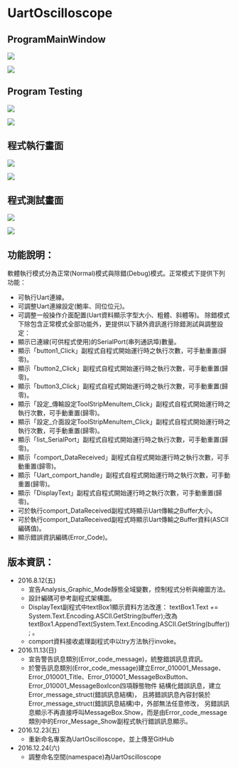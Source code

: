 # UartOscilloscope

## ProgramMainWindow

![](https://github.com/60071jimmy/UartOscilloscope/blob/master/doc/IMG/ProgramMainWindow1.png)

![](https://github.com/60071jimmy/UartOscilloscope/blob/master/doc/IMG/ProgramMainWindow2.png)

## Program Testing

![](https://raw.githubusercontent.com/60071jimmy/UartOscilloscope/master/figures/fig1.png)

![](https://raw.githubusercontent.com/60071jimmy/UartOscilloscope/master/figures/fig2.png)


## 程式執行畫面

![](https://github.com/60071jimmy/UartOscilloscope/blob/master/doc/IMG/ProgramMainWindow1.png)

![](https://github.com/60071jimmy/UartOscilloscope/blob/master/doc/IMG/ProgramMainWindow2.png)

## 程式測試畫面

![](https://raw.githubusercontent.com/60071jimmy/UartOscilloscope/master/figures/fig1.png)

![](https://raw.githubusercontent.com/60071jimmy/UartOscilloscope/master/figures/fig2.png)

## 功能說明：
軟體執行模式分為正常(Normal)模式與除錯(Debug)模式。正常模式下提供下列功能：
- 可執行Uart連線。
- 可調整Uart連線設定(鮑率、同位位元)。
- 可調整一般操作介面配置(Uart資料顯示字型大小、粗體、斜體等)。
除錯模式下除包含正常模式全部功能外，更提供以下額外資訊進行除錯測試與調整設定：
- 顯示已連線(可供程式使用)的SerialPort(串列通訊埠)數量。
- 顯示「button1_Click」副程式自程式開始運行時之執行次數，可手動重置(歸零)。
- 顯示「button2_Click」副程式自程式開始運行時之執行次數，可手動重置(歸零)。
- 顯示「button3_Click」副程式自程式開始運行時之執行次數，可手動重置(歸零)。
- 顯示「設定_傳輸設定ToolStripMenuItem_Click」副程式自程式開始運行時之執行次數，可手動重置(歸零)。
- 顯示「設定_介面設定ToolStripMenuItem_Click」副程式自程式開始運行時之執行次數，可手動重置(歸零)。
- 顯示「list_SerialPort」副程式自程式開始運行時之執行次數，可手動重置(歸零)。
- 顯示「comport_DataReceived」副程式自程式開始運行時之執行次數，可手動重置(歸零)。
- 顯示「Uart_comport_handle」副程式自程式開始運行時之執行次數，可手動重置(歸零)。
- 顯示「DisplayText」副程式自程式開始運行時之執行次數，可手動重置(歸零)。
- 可於執行comport_DataReceived副程式時顯示Uart傳輸之Buffer大小。
- 可於執行comport_DataReceived副程式時顯示Uart傳輸之Buffer資料(ASCII編碼值)。
- 顯示錯誤資訊編碼(Error_Code)。

## 版本資訊：
- 2016.8.12(五)
	- 宣告Analysis_Graphic_Mode靜態全域變數，控制程式分析與繪圖方法。
	- 設計編碼可參考副程式架構圖。
	- DisplayText副程式中textBox1顯示資料方法改進：
	textBox1.Text += System.Text.Encoding.ASCII.GetString(buffer);改為textBox1.AppendText(System.Text.Encoding.ASCII.GetString(buffer)); 。
	- comport資料接收處理副程式中以try方法執行invoke。
- 2016.11.13(日)
	- 宣告警告訊息類別(Error_code_message)，統整錯誤訊息資訊。
	- 於警告訊息類別(Error_code_message)建立Error_010001_Message、Error_010001_Title、Error_010001_MessageBoxButton、Error_010001_MessageBoxIcon四項靜態物件
		結構化錯誤訊息，建立Error_message_struct(錯誤訊息結構)，
		且將錯誤訊息內容封裝於Error_message_struct(錯誤訊息結構)中，外部無法任意修改，
		另錯誤訊息顯示不再直接呼叫MessageBox.Show，而是由Error_code_message類別中的Error_Message_Show副程式執行錯誤訊息顯示。
- 2016.12.23(五)
	- 重新命名專案為UartOscilloscope，並上傳至GitHub
- 2016.12.24(六)
	- 調整命名空間(namespace)為UartOscilloscope
